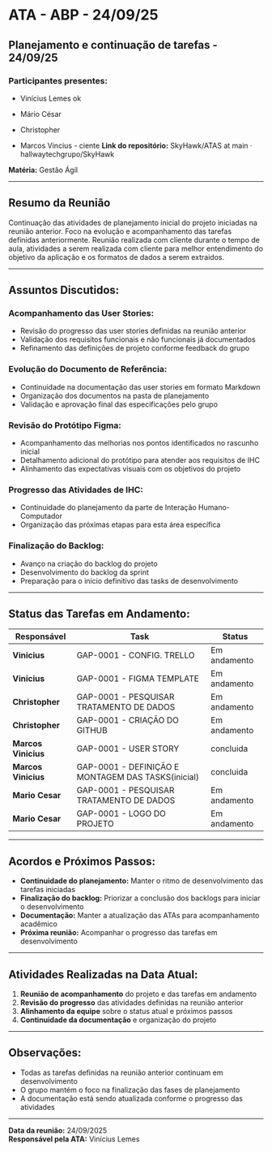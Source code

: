 # ATA - ABP - 24/09/25

## Planejamento e continuação de tarefas - 24/09/25

### Participantes presentes:
- Vinícius Lemes ok
- Mário César
- Christopher

- Marcos Vincius - ciente
**Link do repositório:** SkyHawk/ATAS at main · hallwaytechgrupo/SkyHawk

**Matéria:** Gestão Ágil

---

## Resumo da Reunião

Continuação das atividades de planejamento inicial do projeto iniciadas na reunião anterior. Foco na evolução e acompanhamento das tarefas definidas anteriormente.
Reunião realizada com cliente durante o tempo de aula, atividades a serem realizada com cliente para melhor entendimento do objetivo da aplicação e os formatos de dados a serem extraidos.

---

## Assuntos Discutidos:

### **Acompanhamento das User Stories:**
- Revisão do progresso das user stories definidas na reunião anterior
- Validação dos requisitos funcionais e não funcionais já documentados
- Refinamento das definições de projeto conforme feedback do grupo

### **Evolução do Documento de Referência:**
- Continuidade na documentação das user stories em formato Markdown
- Organização dos documentos na pasta de planejamento
- Validação e aprovação final das especificações pelo grupo

### **Revisão do Protótipo Figma:**
- Acompanhamento das melhorias nos pontos identificados no rascunho inicial
- Detalhamento adicional do protótipo para atender aos requisitos de IHC
- Alinhamento das expectativas visuais com os objetivos do projeto

### **Progresso das Atividades de IHC:**
- Continuidade do planejamento da parte de Interação Humano-Computador
- Organização das próximas etapas para esta área específica

### **Finalização do Backlog:**
- Avanço na criação do backlog do projeto
- Desenvolvimento do backlog da sprint
- Preparação para o início definitivo das tasks de desenvolvimento

---

## Status das Tarefas em Andamento:

| **Responsável** | **Task** | **Status** |
|-----------------|----------|------------|
| **Vinicius** | GAP-0001 - CONFIG. TRELLO | Em andamento |
| **Vinicius** | GAP-0001 - FIGMA TEMPLATE | Em andamento |
| **Christopher** | GAP-0001 - PESQUISAR TRATAMENTO DE DADOS | Em andamento |
| **Christopher** | GAP-0001 - CRIAÇÃO DO GITHUB | Em andamento |
| **Marcos Vinicius** | GAP-0001 - USER STORY | concluida |
| **Marcos Vinicius** | GAP-0001 - DEFINIÇÃO E MONTAGEM DAS TASKS(inicial) | concluida |
| **Mario Cesar** | GAP-0001 - PESQUISAR TRATAMENTO DE DADOS | Em andamento |
| **Mario Cesar** | GAP-0001 - LOGO DO PROJETO | Em andamento |

---

## Acordos e Próximos Passos:

- **Continuidade do planejamento:** Manter o ritmo de desenvolvimento das tarefas iniciadas
- **Finalização do backlog:** Priorizar a conclusão dos backlogs para iniciar o desenvolvimento
- **Documentação:** Manter a atualização das ATAs para acompanhamento acadêmico
- **Próxima reunião:** Acompanhar o progresso das tarefas em desenvolvimento

---

## Atividades Realizadas na Data Atual:

1. **Reunião de acompanhamento** do projeto e das tarefas em andamento
2. **Revisão do progresso** das atividades definidas na reunião anterior
3. **Alinhamento da equipe** sobre o status atual e próximos passos
4. **Continuidade da documentação** e organização do projeto

---

## Observações:

- Todas as tarefas definidas na reunião anterior continuam em desenvolvimento
- O grupo mantém o foco na finalização das fases de planejamento
- A documentação está sendo atualizada conforme o progresso das atividades

---

**Data da reunião:** 24/09/2025  
**Responsável pela ATA:** Vinícius Lemes
